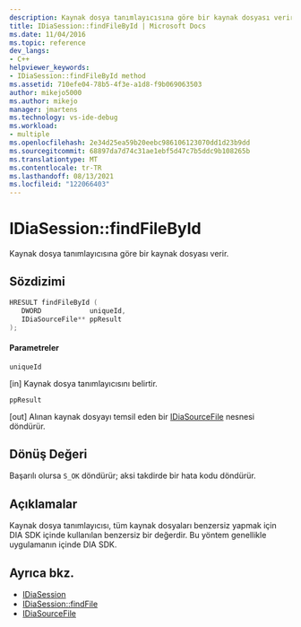```yaml
---
description: Kaynak dosya tanımlayıcısına göre bir kaynak dosyası verir.
title: IDiaSession::findFileById | Microsoft Docs
ms.date: 11/04/2016
ms.topic: reference
dev_langs:
- C++
helpviewer_keywords:
- IDiaSession::findFileById method
ms.assetid: 710efe04-78b5-4f3e-a1d8-f9b069063503
author: mikejo5000
ms.author: mikejo
manager: jmartens
ms.technology: vs-ide-debug
ms.workload:
- multiple
ms.openlocfilehash: 2e34d25ea59b20eebc986106123070dd1d23b9dd
ms.sourcegitcommit: 68897da7d74c31ae1ebf5d47c7b5ddc9b108265b
ms.translationtype: MT
ms.contentlocale: tr-TR
ms.lasthandoff: 08/13/2021
ms.locfileid: "122066403"
---
```

# <a name="idiasessionfindfilebyid"></a>IDiaSession::findFileById
Kaynak dosya tanımlayıcısına göre bir kaynak dosyası verir.

## <a name="syntax"></a>Sözdizimi

```C++
HRESULT findFileById ( 
   DWORD            uniqueId,
   IDiaSourceFile** ppResult
);
```

#### <a name="parameters"></a>Parametreler
 `uniqueId`

[in] Kaynak dosya tanımlayıcısını belirtir.

 `ppResult`

[out] Alınan kaynak dosyayı temsil eden bir [IDiaSourceFile](../../debugger/debug-interface-access/idiasourcefile.md) nesnesi döndürür.

## <a name="return-value"></a>Dönüş Değeri
 Başarılı olursa `S_OK` döndürür; aksi takdirde bir hata kodu döndürür.

## <a name="remarks"></a>Açıklamalar
 Kaynak dosya tanımlayıcısı, tüm kaynak dosyaları benzersiz yapmak için DIA SDK içinde kullanılan benzersiz bir değerdir. Bu yöntem genellikle uygulamanın içinde DIA SDK.

## <a name="see-also"></a>Ayrıca bkz.
- [IDiaSession](../../debugger/debug-interface-access/idiasession.md)
- [IDiaSession::findFile](../../debugger/debug-interface-access/idiasession-findfile.md)
- [IDiaSourceFile](../../debugger/debug-interface-access/idiasourcefile.md)

